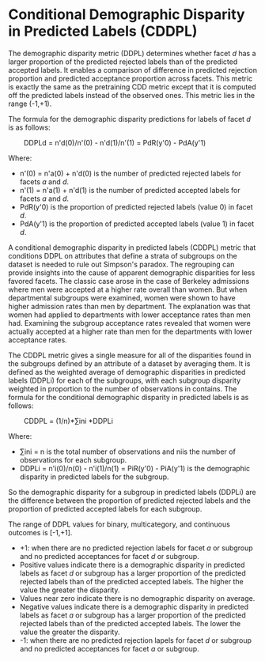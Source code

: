# Conditional Demographic Disparity in Predicted Labels \(CDDPL\)<a name="clarify-post-training-bias-metric-cddpl"></a>

The demographic disparity metric \(DDPL\) determines whether facet *d* has a larger proportion of the predicted rejected labels than of the predicted accepted labels\. It enables a comparison of difference in predicted rejection proportion and predicted acceptance proportion across facets\. This metric is exactly the same as the pretraining CDD metric except that it is computed off the predicted labels instead of the observed ones\. This metric lies in the range \(\-1,\+1\)\.

The formula for the demographic disparity predictions for labels of facet *d* is as follows: 

        DDPLd = n'd\(0\)/n'\(0\) \- n'd\(1\)/n'\(1\) = PdR\(y'0\) \- PdA\(y'1\) 

Where: 
+ n'\(0\) = n'a\(0\) \+ n'd\(0\) is the number of predicted rejected labels for facets *a* and *d*\.
+ n'\(1\) = n'a\(1\) \+ n'd\(1\) is the number of predicted accepted labels for facets *a* and *d*\.
+ PdR\(y'0\) is the proportion of predicted rejected labels \(value 0\) in facet *d*\.
+ PdA\(y'1\) is the proportion of predicted accepted labels \(value 1\) in facet *d*\.

A conditional demographic disparity in predicted labels \(CDDPL\) metric that conditions DDPL on attributes that define a strata of subgroups on the dataset is needed to rule out Simpson's paradox\. The regrouping can provide insights into the cause of apparent demographic disparities for less favored facets\. The classic case arose in the case of Berkeley admissions where men were accepted at a higher rate overall than women\. But when departmental subgroups were examined, women were shown to have higher admission rates than men by department\. The explanation was that women had applied to departments with lower acceptance rates than men had\. Examining the subgroup acceptance rates revealed that women were actually accepted at a higher rate than men for the departments with lower acceptance rates\.

The CDDPL metric gives a single measure for all of the disparities found in the subgroups defined by an attribute of a dataset by averaging them\. It is defined as the weighted average of demographic disparities in predicted labels \(DDPLi\) for each of the subgroups, with each subgroup disparity weighted in proportion to the number of observations in contains\. The formula for the conditional demographic disparity in predicted labels is as follows:

        CDDPL = \(1/n\)\*∑ini \*DDPLi 

Where: 
+ ∑ini = n is the total number of observations and niis the number of observations for each subgroup\.
+ DDPLi = n'i\(0\)/n\(0\) \- n'i\(1\)/n\(1\) = PiR\(y'0\) \- PiA\(y'1\) is the demographic disparity in predicted labels for the subgroup\.

So the demographic disparity for a subgroup in predicted labels \(DDPLi\) are the difference between the proportion of predicted rejected labels and the proportion of predicted accepted labels for each subgroup\. 

The range of DDPL values for binary, multicategory, and continuous outcomes is \[\-1,\+1\]\. 
+ \+1: when there are no predicted rejection labels for facet *a* or subgroup and no predicted acceptances for facet *d* or subgroup\.
+ Positive values indicate there is a demographic disparity in predicted labels as facet *d* or subgroup has a larger proportion of the predicted rejected labels than of the predicted accepted labels\. The higher the value the greater the disparity\.
+ Values near zero indicate there is no demographic disparity on average\.
+ Negative values indicate there is a demographic disparity in predicted labels as facet *a* or subgroup has a larger proportion of the predicted rejected labels than of the predicted accepted labels\. The lower the value the greater the disparity\.
+ \-1: when there are no predicted rejection lapels for facet *d* or subgroup and no predicted acceptances for facet *a* or subgroup\.